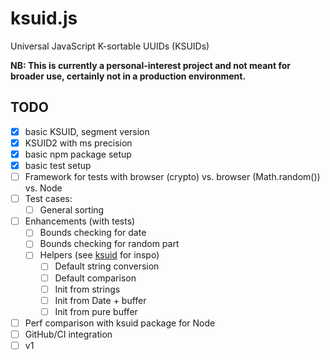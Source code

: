 # ksuid.js
Universal JavaScript K-sortable UUIDs (KSUIDs)

**NB: This is currently a personal-interest project and not meant for broader use, certainly not in a production environment.**

## TODO

- [x] basic KSUID, segment version
- [x] KSUID2 with ms precision
- [x] basic npm package setup
- [x] basic test setup
- [ ] Framework for tests with browser (crypto) vs. browser (Math.random()) vs. Node
- [ ] Test cases:
  - [ ] General sorting
- [ ] Enhancements (with tests)
  - [ ] Bounds checking for date
  - [ ] Bounds checking for random part
  - [ ] Helpers (see [ksuid](https://github.com/novemberborn/ksuid/blob/master/index.d.ts) for inspo)
    - [ ] Default string conversion
    - [ ] Default comparison
    - [ ] Init from strings
    - [ ] Init from Date + buffer
    - [ ] Init from pure buffer
- [ ] Perf comparison with ksuid package for Node
- [ ] GitHub/CI integration
- [ ] v1

